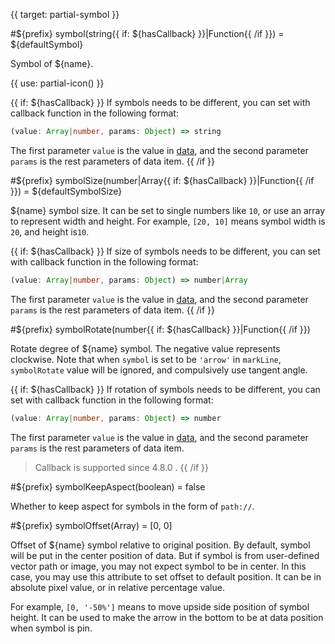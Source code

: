
{{ target: partial-symbol }}

#${prefix} symbol(string{{ if: ${hasCallback} }}|Function{{ /if }}) = ${defaultSymbol}

<ExampleUIControlIcon default="circle" />

Symbol of ${name}.

{{ use: partial-icon() }}

{{ if: ${hasCallback} }}
If symbols needs to be different, you can set with callback function in the following format:
```ts
(value: Array|number, params: Object) => string
```
The first parameter `value` is the value in [data](~series-${seriesType}.data), and the second parameter `params` is the rest parameters of data item.
{{ /if }}

#${prefix} symbolSize(number|Array{{ if: ${hasCallback} }}|Function{{ /if }}) = ${defaultSymbolSize}

<ExampleUIControlNumber min="0" />

${name} symbol size. It can be set to single numbers like `10`, or use an array to represent width and height. For example, `[20, 10]` means symbol width is `20`, and height is`10`.

{{ if: ${hasCallback} }}
If size of symbols needs to be different, you can set with callback function in the following format:
```ts
(value: Array|number, params: Object) => number|Array
```
The first parameter `value` is the value in [data](~series-${seriesType}.data), and the second parameter `params` is the rest parameters of data item.
{{ /if }}

#${prefix} symbolRotate(number{{ if: ${hasCallback} }}|Function{{ /if }})

<ExampleUIControlAngle min="-180" max="180" step="1" />

Rotate degree of ${name} symbol. The negative value represents clockwise. Note that when `symbol` is set to be `'arrow'` in `markLine`, `symbolRotate` value will be ignored, and compulsively use tangent angle.

{{ if: ${hasCallback} }}
If rotation of symbols needs to be different, you can set with callback function in the following format:
```ts
(value: Array|number, params: Object) => number
```
The first parameter `value` is the value in [data](~series-${seriesType}.data), and the second parameter `params` is the rest parameters of data item.
> Callback is supported since 4.8.0 .
{{ /if }}

#${prefix} symbolKeepAspect(boolean) = false

<ExampleUIControlBoolean clean="true" />

Whether to keep aspect for symbols in the form of `path://`.

#${prefix} symbolOffset(Array) = [0, 0]

<ExampleUIControlVector separate="true" dims="x,y" />

Offset of ${name} symbol relative to original position. By default, symbol will be put in the center position of data. But if symbol is from user-defined vector path or image, you may not expect symbol to be in center. In this case, you may use this attribute to set offset to default position. It can be in absolute pixel value, or in relative percentage value.

For example, `[0, '-50%']` means to move upside side position of symbol height. It can be used to make the arrow in the bottom to be at data position when symbol is pin.

